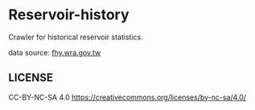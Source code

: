 Reservoir-history
===================

Crawler for historical reservoir statistics.

data source: [fhy.wra.gov.tw](http://fhy.wra.gov.tw/ReservoirPage_2011/StorageCapacity.aspx)

LICENSE
-------------------
CC-BY-NC-SA 4.0
https://creativecommons.org/licenses/by-nc-sa/4.0/
